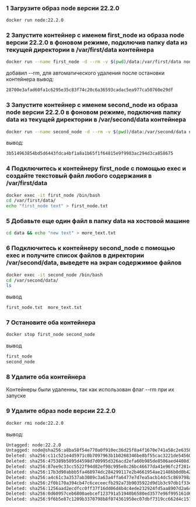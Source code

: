 ### 1 Загрузите образ node версии 22.2.0

```zsh
docker run node:22.2.0
```

### 2 Запустите контейнер с именем first_node из образа node версии 22.2.0 в фоновом режиме, подключив папку data из текущей директории в /var/first/data контейнера

```zsh
docker run --name first_node -d --rm -v $(pwd)/data:/var/first/data node:22.2.0 sleep infinity
```

добавил --rm, для автоматического удаления после остановки контейнера
вывод:

```zsh
28700e3afad60fa1c6295e35c83f74c20c6a36593cadac5ea977ca50760e29df
```

### 3 Запустите контейнер с именем second_node из образа node версии 22.2.0 в фоновом режиме, подключив папку data из текущей директории в /var/second/data контейнера

```zsh
docker run --name second_node -d --rm -v $(pwd)/data:/var/second/data node:22.2.0 sleep infinity
```

вывод:

```zsh
3b514963854bd5d6443fdca4bf1a8a1b65f1f64815e9f9983ac294d3ca858675
```

### 4 Подключитесь к контейнеру first_node с помощью exec и создайте текстовый файл любого содержания в /var/first/data

```zsh
docker exec -it first_node /bin/bash
cd /var/first/data/
echo "first_node text" > first_node.txt
```

### 5 Добавьте еще один файл в папку data на хостовой машине

```zsh
cd data && echo "new text" > more_text.txt
```

### 6 Подключитесь к контейнеру second_node с помощью exec и получите список файлов в директории /var/second/data, выведете на экран содержимое файлов

```zsh
docker exec -it second_node /bin/bash
cd /var/second/data/
ls
```

вывод

```zsh
first_node.txt  more_text.txt
```

### 7 Остановите оба контейнера

```zsh
docker stop first_node second_node
```

вывод

```zsh
first_node
second_node
```

### 8 Удалите оба контейнера

Контейнеры были удаленны, так как использован флаг --rm при их запуске

### 9 Удалите образ node версии 22.2.0

```zsh
docker rmi node:22.2.0
```

вывод:

```zsh
Untagged: node:22.2.0
Untagged: node@sha256:a8ba58f54e770a0f910ec36d25f8a4f1670e741a58c2e6358b2c30b575c84263
Deleted: sha256:c11c521e4d5971c0b7097963b1b0268346be8bf55cac3221de545604ebe46871
Deleted: sha256:475389b5895d4598d7d0995d326acd2efa60b985de8506aed4408d12e327e199
Deleted: sha256:87ee9c33cc5522f94d82ef98c995e8c26bc46677da41e96fc2f281c5f88937ae
Deleted: sha256:17b3d90abbb5fa468974dc284299117e2b4661954ae21486b0d0b42d2429ea8e
Deleted: sha256:a4c61c3a3537ab3089c3a63a4ffa6477e7d7ea5acb14dc5c869798a3a1038f57
Deleted: sha256:2f0b170a394cb47c6ceceecfb292a73b9035922d9d1b3c97db1f33e3a44a61af
Deleted: sha256:1256aad2ecdfcc0ff37f16dd06d4b4c4ede232924fd5aa8907d2a6449a289ca1
Deleted: sha256:0d60957ceb6800aebcef123791a51940b6580ed3577e96f995161d6d13dca62d
Deleted: sha256:9f6b5e87c1209b3370798b8f074361950ec07dbf7319cc662d4c1574413a3888
```
